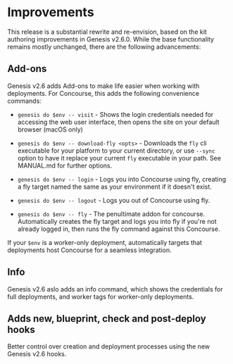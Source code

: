 # Improvements

This release is a substantial rewrite and re-envision, based on the kit
authoring improvements in Genesis v2.6.0.  While the base functionality
remains mostly unchanged, there are the following advancements:

## Add-ons

Genesis v2.6 adds Add-ons to make life easier when working with deployments.
For Concourse, this adds the following convenience commands:

* `genesis do $env -- visit` - Shows the login credentials needed for
  accessing the web user interface, then opens the site on your default
  browser (macOS only)

* `genesis do $env -- download-fly <opts>` - Downloads the `fly` cli
  executable for your platform to your current directory, or use `--sync`
  option to have it replace your current `fly` executable in your path.  See
  MANUAL.md for further options.

* `genesis do $env -- login` - Logs you into Concourse using fly, creating a
  fly target named the same as your environment if it doesn't exist.

* `genesis do $env -- logout` - Logs you out of Concourse using fly.

* `genesis do $env -- fly` - The penultimate addon for concourse.
  Automatically creates the fly target and logs you into fly if you're not
  already logged in, then runs the fly command against this Concourse.

If your `$env` is a worker-only deployment, automatically targets that
deployments host Concourse for a seamless integration.

## Info

Genesis v2.6 aslo adds an info command, which shows the credentials for full
deployments, and worker tags for worker-only deployments.

## Adds new, blueprint, check and post-deploy hooks

Better control over creation and deployment processes using the new Genesis
v2.6 hooks.


